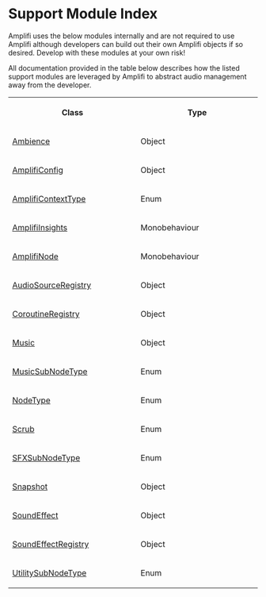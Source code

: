 Support Module Index
====================

Amplifi uses the below modules internally and are not required to use Amplifi although developers can build out their own Amplifi objects if so desired. Develop with these modules at your own risk!

All documentation provided in the table below describes how the listed support modules are leveraged by Amplifi to abstract audio management away from the developer.

<table data-table-width="760" data-layout="default" data-local-id="18eb3fdb-166d-4465-9bf8-0718b3c96f0f" class="confluenceTable"><colgroup><col style="width: 369.0px;"><col style="width: 389.0px;"></colgroup><tbody><tr><th class="confluenceTh"><p><strong>Class</strong></p></th><th class="confluenceTh"><p><strong>Type</strong></p></th></tr><tr><td class="confluenceTd"><p><a href="Ambience_29097996.md" data-linked-resource-id="29097996" data-linked-resource-version="5" data-linked-resource-type="page">Ambience</a></p></td><td class="confluenceTd"><p>Object</p></td></tr><tr><td class="confluenceTd"><p><a href="AmplifiConfig_29098006.md" data-linked-resource-id="29098006" data-linked-resource-version="4" data-linked-resource-type="page">AmplifiConfig</a></p></td><td class="confluenceTd"><p>Object</p></td></tr><tr><td class="confluenceTd"><p><a href="AmplifiContextType_29130783.md" data-linked-resource-id="29130783" data-linked-resource-version="3" data-linked-resource-type="page">AmplifiContextType</a></p></td><td class="confluenceTd"><p>Enum</p></td></tr><tr><td class="confluenceTd"><p><a href="AmplifiInsights_29163531.md" data-linked-resource-id="29163531" data-linked-resource-version="4" data-linked-resource-type="page">AmplifiInsights</a></p></td><td class="confluenceTd"><p>Monobehaviour</p></td></tr><tr><td class="confluenceTd"><p><a href="AmplifiNode_29163521.md" data-linked-resource-id="29163521" data-linked-resource-version="5" data-linked-resource-type="page">AmplifiNode</a></p></td><td class="confluenceTd"><p>Monobehaviour</p></td></tr><tr><td class="confluenceTd"><p><a href="AudioSourceRegistry_29163541.md" data-linked-resource-id="29163541" data-linked-resource-version="2" data-linked-resource-type="page">AudioSourceRegistry</a></p></td><td class="confluenceTd"><p>Object</p></td></tr><tr><td class="confluenceTd"><p><a href="CoroutineRegistry_29098016.md" data-linked-resource-id="29098016" data-linked-resource-version="2" data-linked-resource-type="page">CoroutineRegistry</a></p></td><td class="confluenceTd"><p>Object</p></td></tr><tr><td class="confluenceTd"><p><a href="Music_29098026.md" data-linked-resource-id="29098026" data-linked-resource-version="2" data-linked-resource-type="page">Music</a></p></td><td class="confluenceTd"><p>Object</p></td></tr><tr><td class="confluenceTd"><p><a href="MusicSubNodeType_29163551.md" data-linked-resource-id="29163551" data-linked-resource-version="3" data-linked-resource-type="page">MusicSubNodeType</a></p></td><td class="confluenceTd"><p>Enum</p></td></tr><tr><td class="confluenceTd"><p><a href="NodeType_29163561.md" data-linked-resource-id="29163561" data-linked-resource-version="6" data-linked-resource-type="page">NodeType</a></p></td><td class="confluenceTd"><p>Enum</p></td></tr><tr><td class="confluenceTd"><p><a href="Scrub_29163571.md" data-linked-resource-id="29163571" data-linked-resource-version="5" data-linked-resource-type="page">Scrub</a></p></td><td class="confluenceTd"><p>Enum</p></td></tr><tr><td class="confluenceTd"><p><a href="SFXSubNodeType_29163581.md" data-linked-resource-id="29163581" data-linked-resource-version="3" data-linked-resource-type="page">SFXSubNodeType</a></p></td><td class="confluenceTd"><p>Enum</p></td></tr><tr><td class="confluenceTd"><p><a href="Snapshot_29163591.md" data-linked-resource-id="29163591" data-linked-resource-version="2" data-linked-resource-type="page">Snapshot</a></p></td><td class="confluenceTd"><p>Object</p></td></tr><tr><td class="confluenceTd"><p><a href="SoundEffect_29098046.md" data-linked-resource-id="29098046" data-linked-resource-version="2" data-linked-resource-type="page">SoundEffect</a></p></td><td class="confluenceTd"><p>Object</p></td></tr><tr><td class="confluenceTd"><p><a href="SoundEffectRegistry_29098056.md" data-linked-resource-id="29098056" data-linked-resource-version="2" data-linked-resource-type="page">SoundEffectRegistry</a></p></td><td class="confluenceTd"><p>Object</p></td></tr><tr><td class="confluenceTd"><p><a href="UtilitySubNodeType_30867457.md" data-linked-resource-id="30867457" data-linked-resource-version="1" data-linked-resource-type="page">UtilitySubNodeType</a></p></td><td class="confluenceTd"><p>Enum</p></td></tr></tbody></table>
